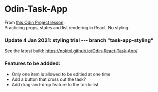 # Odin-Task-App

From [this Odin Project lesson](https://www.theodinproject.com/paths/full-stack-javascript/courses/javascript/lessons/handle-inputs-and-render-lists).\
Practicing props, states and list rendering in React. No styling.

### Update 4 Jan 2021: styling trial --- branch "task-app-styling"
See the latest build: https://noktnl.github.io/Odin-React-Task-App/

### Features to be addded:
- Only one item is allowed to be editied at one time
- Add a button that cross out the task?
- Add drag-and-drop feature to the to-do list
